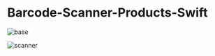 # Barcode-Scanner-Products-Swift

![base](https://user-images.githubusercontent.com/19812773/56679340-7f34b400-66cd-11e9-9476-94df5eb96002.jpeg)

![scanner](https://user-images.githubusercontent.com/19812773/56679341-7f34b400-66cd-11e9-90fb-b46e45c41e74.jpeg)
